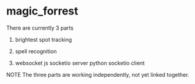 # magic_forrest

There are currently 3 parts

1. brightest spot tracking

2. spell recognition

3. websocket
  js socketio server
  python socketio client
  
NOTE
The three parts are working independently, not yet linked together.
